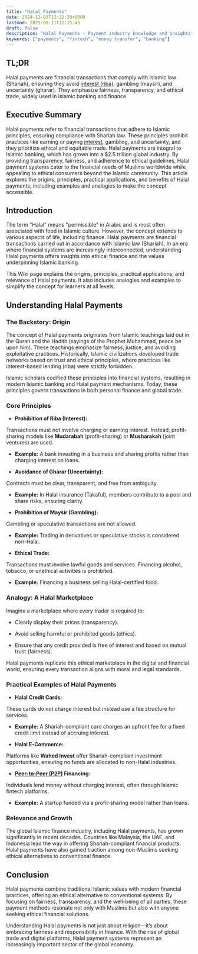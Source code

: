 ```yaml
---
title: "Halal Payments"
date: 2024-12-03T13:22:39+0000
lastmod: 2025-08-11T12:15:45
draft: false
description: "Halal Payments - Payment industry knowledge and insights"
keywords: ["payments", "fintech", "money transfer", "banking"]
---
```


## TL;DR

Halal payments are financial transactions that comply with Islamic law (Shariah), ensuring they avoid [interest (riba)](https://faisalkhanllc.xyz/resources/payments-wiki/i/interest/riba-interest/), gambling (maysir), and uncertainty (gharar). They emphasize fairness, transparency, and ethical trade, widely used in Islamic banking and finance.

## Executive Summary

Halal payments refer to financial transactions that adhere to Islamic principles, ensuring compliance with Shariah law. These principles prohibit practices like earning or paying [interest](https://faisalkhanllc.xyz/resources/payments-wiki/i/interest/), gambling, and uncertainty, and they prioritize ethical and equitable trade. Halal payments are integral to Islamic banking, which has grown into a $2.5 trillion global industry. By providing transparency, fairness, and adherence to ethical guidelines, Halal payment systems cater to the financial needs of Muslims worldwide while appealing to ethical consumers beyond the Islamic community. This article explores the origins, principles, practical applications, and benefits of Halal payments, including examples and analogies to make the concept accessible.

## Introduction

The term "Halal" means "permissible" in Arabic and is most often associated with food in Islamic culture. However, the concept extends to various aspects of life, including finance. Halal payments are financial transactions carried out in accordance with Islamic law (Shariah). In an era where financial systems are increasingly interconnected, understanding Halal payments offers insights into ethical finance and the values underpinning Islamic banking.

This Wiki page explains the origins, principles, practical applications, and relevance of Halal payments. It also includes analogies and examples to simplify the concept for learners at all levels.

## Understanding Halal Payments

### The Backstory: Origin

The concept of Halal payments originates from Islamic teachings laid out in the Quran and the Hadith (sayings of the Prophet Muhammad, peace be upon him). These teachings emphasize fairness, justice, and avoiding exploitative practices. Historically, Islamic civilizations developed trade networks based on trust and ethical principles, where practices like interest-based lending (riba) were strictly forbidden.

Islamic scholars codified these principles into financial systems, resulting in modern Islamic banking and Halal payment mechanisms. Today, these principles govern transactions in both personal finance and global trade.

### Core Principles 

- **Prohibition of Riba (Interest):**

Transactions must not involve charging or earning interest. Instead, profit-sharing models like **Mudarabah** (profit-sharing) or **Musharakah** (joint ventures) are used.

- **Example:** A bank investing in a business and sharing profits rather than charging interest on loans.

- **Avoidance of Gharar (Uncertainty):**

Contracts must be clear, transparent, and free from ambiguity.

- **Example:** In Halal insurance (Takaful), members contribute to a pool and share risks, ensuring clarity.

- **Prohibition of Maysir (Gambling):**

Gambling or speculative transactions are not allowed.

- **Example:** Trading in derivatives or speculative stocks is considered non-Halal.

- **Ethical Trade:**

Transactions must involve lawful goods and services. Financing alcohol, tobacco, or unethical activities is prohibited.

- **Example:** Financing a business selling Halal-certified food.

### Analogy: A Halal Marketplace

Imagine a marketplace where every trader is required to:

- Clearly display their prices (transparency).

- Avoid selling harmful or prohibited goods (ethics).

- Ensure that any credit provided is free of interest and based on mutual trust (fairness).

Halal payments replicate this ethical marketplace in the digital and financial world, ensuring every transaction aligns with moral and legal standards.

### Practical Examples of Halal Payments

- **Halal Credit Cards:**

These cards do not charge interest but instead use a fee structure for services.

- **Example:** A Shariah-compliant card charges an upfront fee for a fixed credit limit instead of accruing interest.

- **Halal E-Commerce:**

Platforms like **Wahed Invest** offer Shariah-compliant investment opportunities, ensuring no funds are allocated to non-Halal industries.

- **[Peer-to-Peer (P2P)](https://faisalkhanllc.xyz/resources/payments-wiki/p/peer-to-peer-p2p/) Financing:**

Individuals lend money without charging interest, often through Islamic fintech platforms.

- **Example:** A startup funded via a profit-sharing model rather than loans.

### Relevance and Growth

The global Islamic finance industry, including Halal payments, has grown significantly in recent decades. Countries like Malaysia, the UAE, and Indonesia lead the way in offering Shariah-compliant financial products. Halal payments have also gained traction among non-Muslims seeking ethical alternatives to conventional finance.

## Conclusion

Halal payments combine traditional Islamic values with modern financial practices, offering an ethical alternative to conventional systems. By focusing on fairness, transparency, and the well-being of all parties, these payment methods resonate not only with Muslims but also with anyone seeking ethical financial solutions.

Understanding Halal payments is not just about religion—it’s about embracing fairness and responsibility in finance. With the rise of global trade and digital platforms, Halal payment systems represent an increasingly important sector of the global economy.